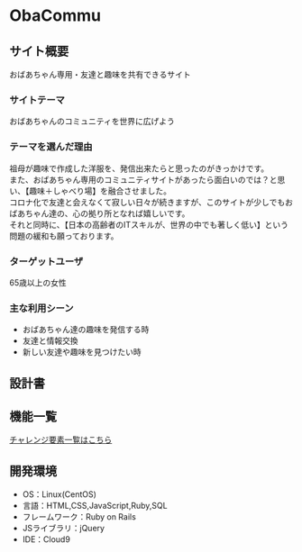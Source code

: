 # ObaCommu

## サイト概要
おばあちゃん専用・友達と趣味を共有できるサイト

### サイトテーマ
おばあちゃんのコミュニティを世界に広げよう

### テーマを選んだ理由
祖母が趣味で作成した洋服を、発信出来たらと思ったのがきっかけです。  
また、おばあちゃん専用のコミュニティサイトがあったら面白いのでは？と思い、【趣味＋しゃべり場】を融合させました。  
コロナ化で友達と会えなくて寂しい日々が続きますが、このサイトが少しでもおばあちゃん達の、心の拠り所となれば嬉しいです。  
それと同時に、【日本の高齢者のITスキルが、世界の中でも著しく低い】という問題の緩和も願っております。  

### ターゲットユーザ
65歳以上の女性

### 主な利用シーン
- おばあちゃん達の趣味を発信する時
- 友達と情報交換
- 新しい友達や趣味を見つけたい時

## 設計書

## 機能一覧
[チャレンジ要素一覧はこちら](https://docs.google.com/spreadsheets/d/1Q-JlKbAaE3wZQTrAByrOE_lCGELuN4EkS-8xVpNynds/edit?usp=sharing)

## 開発環境
- OS：Linux(CentOS)
- 言語：HTML,CSS,JavaScript,Ruby,SQL
- フレームワーク：Ruby on Rails
- JSライブラリ：jQuery
- IDE：Cloud9